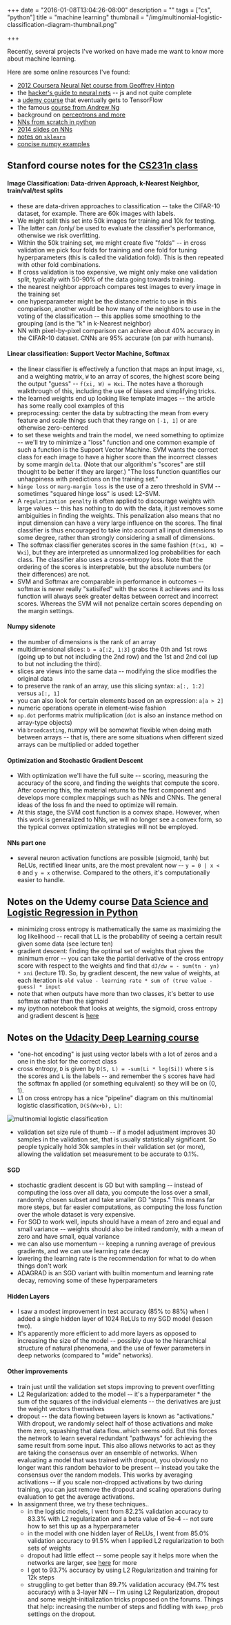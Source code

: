 +++
date = "2016-01-08T13:04:26-08:00"
description = ""
tags = ["cs", "python"]
title = "machine learning"
thumbnail = "/img/multinomial-logistic-classification-diagram-thumbnail.png"

+++

Recently, several projects I've worked on have made me want to know more about machine learning.

<!--more-->

Here are some online resources I've found:

* [2012 Coursera Neural Net course from Geoffrey Hinton](https://class.coursera.org/neuralnets-2012-001)
* the [hacker's guide to neural nets](http://karpathy.github.io/neuralnets/) --
js and not quite complete
* a [udemy course](https://www.udemy.com/data-science-deep-learning-in-python/#/) that eventually gets to TensorFlow
* the famous [course from Andrew Ng](https://www.coursera.org/learn/machine-learning/home/week/1)
* background on [perceptrons and more](http://neuralnetworksanddeeplearning.com/chap1.html)
* [NNs from scratch in python](http://www.wildml.com/2015/09/implementing-a-neural-network-from-scratch/)
* [2014 slides on NNs](https://goo.gl/IDCXnI)
* [notes on `sklearn`](http://machinelearningmastery.com/get-your-hands-dirty-with-scikit-learn-now/)
* [concise numpy examples](http://scipy.github.io/old-wiki/pages/Numpy_Example_List#append.28.29)


## Stanford course notes for the [CS231n class](http://cs231n.github.io/)

#### Image Classification: Data-driven Approach, k-Nearest Neighbor, train/val/test splits

* these are data-driven approaches to classification --
take the CIFAR-10 dataset, for example.
There are 60k images with labels.
* We might split this set into 50k images for training and 10k for testing.
* The latter can /only/ be used to evaluate the classifier's performance,
otherwise we risk overfitting.
* Within the 50k training set, we might create five "folds" --
in cross validation we pick four folds for training and one fold for tuning hyperparameters
(this is called the validation fold).
This is then repeated with other fold combinations.
* If cross validation is too expensive, we might only make one validation split,
typically with 50-90% of the data going towards training.
* the nearest neighbor approach compares test images to every image in the training set
* one hyperparameter might be the distance metric to use in this comparison,
another would be how many of the neighbors to use in the voting of the classification --
this applies some smoothing to the grouping (and is the "k" in k-Nearest neighbor)
* NN with pixel-by-pixel comparison can achieve about 40% accuracy in the CIFAR-10 dataset.
CNNs are 95% accurate (on par with humans).


#### Linear classification: Support Vector Machine, Softmax

* the linear classifier is effectively a function that
maps an input image, `xi`, and a weighting matrix, `W`
to an array of scores, the highest score being the output "guess" -- `f(xi, W) = Wxi`.
The notes have a thorough walkthrough of this, including the use of biases and simplifying tricks.
* the learned weights end up looking like template images --
the article has some really cool examples of this
* preprocessing: center the data by subtracting the mean from every feature
and scale things such that they range on `[-1, 1]` or are otherwise zero-centered
* to set these weights and train the model, we need something to optimize --
we'll try to minimize a "loss" function and one common example of such a function
is the Support Vector Machine.  SVM wants the correct class for each image
to have a higher score than the incorrect classes by some margin `delta`.
(Note that our algorithm's "scores" are still thought to be better if they are larger.)
"The loss function quantifies our unhappiness with predictions on the training set."
* `hinge loss` or `marg-margin loss` is the use of a zero threshold in SVM --
sometimes "squared hinge loss" is used: L2-SVM.
* A `regularization penalty` is often applied to discourage weights with large values --
this has nothing to do with the data, it just removes some ambiguities in finding the weights.
This penalization also means that no input dimension can have a very large influence on the scores.
The final classifier is thus encouraged to take into account all input dimensions to some degree,
rather than strongly considering a small of dimensions.
* The softmax classifier generates scores in the same fashion (`f(xi, W) = Wxi`),
but they are interpreted as unnormalized log probabilities for each class.
The classifier also uses a cross-entropy loss.
Note that the ordering of the scores is interpretable,
but the absolute numbers (or their differences) are not.
* SVM and Softmax are comparable in performance in outcomes --
softmax is never really "satisifed" with the scores it achieves
and its loss function will always seek greater deltas between correct and incorrect scores.
Whereas the SVM will not penalize certain scores depending on the margin settings.


#### Numpy sidenote

* the number of dimensions is the rank of an array
* multidimensional slices: `b = a[:2, 1:3]`
grabs the 0th and 1st rows (going up to but not including the 2nd row)
and the 1st and 2nd col (up to but not including the third).
* slices are views into the same data -- modifying the slice modifies the original data
* to preserve the rank of an array, use this slicing syntax: `a[:, 1:2]` versus `a[:, 1]`
* you can also look for certain elements based on an expression: `a[a > 2]`
* numeric operations operate in element-wise fashion
* `np.dot` performs matrix multiplication (`dot` is also an instance method on array-type objects)
* via `broadcasting`, numpy will be somewhat flexible when doing math between arrays --
that is, there are some situations when different sized arrays can be multiplied or added together


#### Optimization and Stochastic Gradient Descent

* With optimization we'll have the full suite -- scoring, measuring the accuracy of the score,
and finding the weights that compute the score.
After covering this, the material returns to the first component
and develops more complex mappings such as NNs and CNNs.
The general ideas of the loss fn and the need to optimize will remain.
* At this stage, the SVM cost function is a convex shape.
However, when this work is generalized to NNs, we will no longer see a convex form,
so the typical convex optimization strategies will not be employed.


#### NNs part one

* several neuron activation functions are possible (sigmoid, tanh)
but ReLUs, rectified linear units, are the most prevalent now --
`y = 0 | x < 0` and `y = x` otherwise.
Compared to the others, it's computationally easier to handle.


## Notes on the Udemy course [Data Science and Logistic Regression in Python](https://www.udemy.com/data-science-logistic-regression-in-python)

* minimizing cross entropy is mathematically the same as maximizing the log likelihood --
recall that LL is the probability of seeing a certain result given some data
(see lecture ten)
* gradient descent: finding the optimal set of weights that gives the minimum error --
you can take the partial derivative of the cross entropy score with respect to the weights
and find that `dJ/dw = - sum(tn - yn) * xni` (lecture 11).
So, by gradient descent, the new value of weights, at each iteration
is `old value - learning rate * sum of (true value - guess) * input`
* note that when outputs have more than two classes,
it's better to use softmax rather than the sigmoid
* my ipython notebook that looks at weights, the sigmoid, cross entropy and gradient descent
is [here](https://gist.github.com/yosemitebandit/75c3ca7a988ac7aee38c)


## Notes on the [Udacity Deep Learning course](https://www.udacity.com/course/deep-learning--ud730)

* "one-hot encoding" is just using vector labels with a lot of zeros
and a one in the slot for the correct class
* cross entropy, `D` is given by `D(S, L) = -sum(Li * log(Si))`
where `S` is the scores and `L` is the labels --
and remember the `S` scores have had the softmax fn applied (or something equivalent)
so they will be on (0, 1).
* L1 on cross entropy has a nice "pipeline" diagram on this multinomial logistic classification,
`D(S(Wx+b), L)`:

![multinomial logistic classification](/img/multinomial-logistic-classification-diagram.png)

* validation set size rule of thumb --
if a model adjustment improves 30 samples in the validation set,
that is usually statistically significant.
So people typically hold 30k samples in their validation set (or more),
allowing the validation set measurement to be accurate to 0.1%.

#### SGD
* stochastic gradient descent is GD but with sampling --
instead of computing the loss over all data, you compute the loss over a small,
randomly chosen subset and take smaller GD "steps."
This means far more steps, but far easier computations,
as computing the loss function over the whole dataset is very expensive.
* For SGD to work well, inputs should have a mean of zero and equal and small variance --
weights should also be inited randomly, with a mean of zero and have small, equal variance
* we can also use momentum -- keeping a running average of previous gradients,
and we can use learning rate decay
* lowering the learning rate is the recommendation for what to do when things don't work
* ADAGRAD is an SGD variant with builtin momentum and learning rate decay,
removing some of these hyperparameters

#### Hidden Layers
* I saw a modest improvement in test accuracy (85% to 88%)
when I added a single hidden layer of 1024 ReLUs to my SGD model (lesson two).
* It's apparently more efficient to add more layers
as opposed to increasing the size of the model --
possibly due to the hierarchical structure of natural phenomena,
and the use of fewer parameters in deep networks (compared to "wide" networks).

#### Other improvements
* train just until the validation set stops improving to prevent overfitting
* L2 Regularization: added to the model -- it's a hyperparameter *
the sum of the squares of the individual elements --
the derivatives are just the weight vectors themselves
* dropout -- the data flowing between layers is known as "activations."
With dropout, we randomly select half of those activations and make them zero,
squashing that data flow..which seems odd.
But this forces the network to learn several redundant "pathways"
for achieving the same result from some input.
This also allows networks to act as they are taking the consensus over an ensemble of networks.
When evaluating a model that was trained with dropout,
you obviously no longer want this random behavior to be present --
instead you take the consensus over the random models.
This works by averaging activations -- if you scale non-dropped activations
by two during training, you can just remove the dropout and scaling operations during evaluation
to get the average activations.
* In assignment three, we try these techniques..
    * in the logistic models, I went from 82.2% validation accuracy to 83.3% with L2 regularization
    and a beta value of 5e-4 -- not sure how to set this up as a hyperparameter
    * in the model with one hidden layer of ReLUs, I went from 85.0% validation accuracy to
    91.5% when I applied L2 regularization to both sets of weights
    * dropout had little effect -- some people say it helps more when the networks are larger,
    see [here](https://discussions.udacity.com/t/problem-3-3-dropout-does-not-improve-test-accuarcy/46286/17) for more
    * I got to 93.7% accuracy by using L2 Regularization and training for 12k steps
    * struggling to get better than 89.7% validation accuracy (94.7% test accuracy) with a 3-layer NN --
    I'm using L2 Regularization, dropout and some weight-initialization tricks proposed on the forums.
    Things that help: increasing the number of steps and fiddling with `keep_prob` settings on the dropout.
